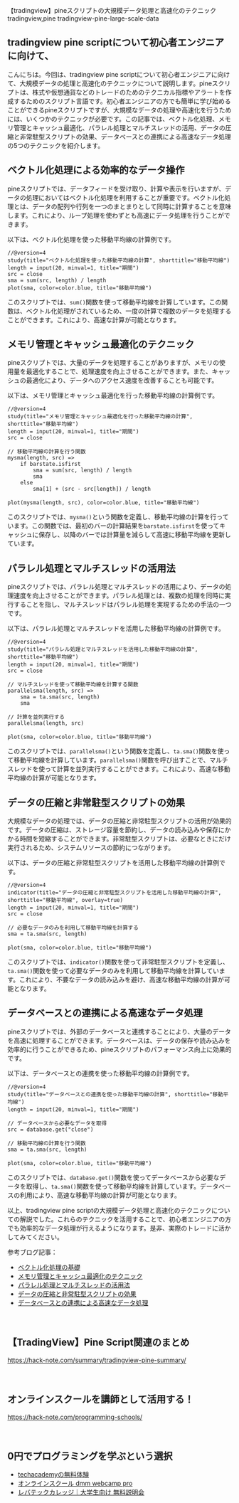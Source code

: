 【tradingview】pineスクリプトの大規模データ処理と高速化のテクニック
tradingview,pine
tradingview-pine-large-scale-data

## tradingview pine scriptについて初心者エンジニアに向けて、
こんにちは。今回は、tradingview pine scriptについて初心者エンジニアに向けて、大規模データの処理と高速化のテクニックについて説明します。pineスクリプトは、株式や仮想通貨などのトレードのためのテクニカル指標やアラートを作成するためのスクリプト言語です。初心者エンジニアの方でも簡単に学び始めることができるpineスクリプトですが、大規模なデータの処理や高速化を行うためには、いくつかのテクニックが必要です。この記事では、ベクトル化処理、メモリ管理とキャッシュ最適化、パラレル処理とマルチスレッドの活用、データの圧縮と非常駐型スクリプトの効果、データベースとの連携による高速なデータ処理の5つのテクニックを紹介します。

## ベクトル化処理による効率的なデータ操作
pineスクリプトでは、データフィードを受け取り、計算や表示を行いますが、データの処理においてはベクトル化処理を利用することが重要です。ベクトル化処理とは、データの配列や行列を一つのまとまりとして同時に計算することを意味します。これにより、ループ処理を使わずとも高速にデータ処理を行うことができます。

以下は、ベクトル化処理を使った移動平均線の計算例です。

```pinescript
//@version=4
study(title="ベクトル化処理を使った移動平均線の計算", shorttitle="移動平均線")
length = input(20, minval=1, title="期間")
src = close
sma = sum(src, length) / length
plot(sma, color=color.blue, title="移動平均線")
```

このスクリプトでは、`sum()`関数を使って移動平均線を計算しています。この関数は、ベクトル化処理がされているため、一度の計算で複数のデータを処理することができます。これにより、高速な計算が可能となります。

## メモリ管理とキャッシュ最適化のテクニック
pineスクリプトでは、大量のデータを処理することがありますが、メモリの使用量を最適化することで、処理速度を向上させることができます。また、キャッシュの最適化により、データへのアクセス速度を改善することも可能です。

以下は、メモリ管理とキャッシュ最適化を行った移動平均線の計算例です。

```pinescript
//@version=4
study(title="メモリ管理とキャッシュ最適化を行った移動平均線の計算", shorttitle="移動平均線")
length = input(20, minval=1, title="期間")
src = close

// 移動平均線の計算を行う関数
mysma(length, src) =>
    if barstate.isfirst
        sma = sum(src, length) / length
        sma
    else
        sma[1] + (src - src[length]) / length

plot(mysma(length, src), color=color.blue, title="移動平均線")
```

このスクリプトでは、`mysma()`という関数を定義し、移動平均線の計算を行っています。この関数では、最初のバーの計算結果を`barstate.isfirst`を使ってキャッシュに保存し、以降のバーでは計算量を減らして高速に移動平均線を更新しています。

## パラレル処理とマルチスレッドの活用法
pineスクリプトでは、パラレル処理とマルチスレッドの活用により、データの処理速度を向上させることができます。パラレル処理とは、複数の処理を同時に実行することを指し、マルチスレッドはパラレル処理を実現するための手法の一つです。

以下は、パラレル処理とマルチスレッドを活用した移動平均線の計算例です。

```pinescript
//@version=4
study(title="パラレル処理とマルチスレッドを活用した移動平均線の計算", shorttitle="移動平均線")
length = input(20, minval=1, title="期間")
src = close

// マルチスレッドを使って移動平均線を計算する関数
parallelsma(length, src) =>
    sma = ta.sma(src, length)
    sma

// 計算を並列実行する
parallelsma(length, src)

plot(sma, color=color.blue, title="移動平均線")
```

このスクリプトでは、`parallelsma()`という関数を定義し、`ta.sma()`関数を使って移動平均線を計算しています。`parallelsma()`関数を呼び出すことで、マルチスレッドを使って計算を並列実行することができます。これにより、高速な移動平均線の計算が可能となります。

## データの圧縮と非常駐型スクリプトの効果
大規模なデータの処理では、データの圧縮と非常駐型スクリプトの活用が効果的です。データの圧縮は、ストレージ容量を節約し、データの読み込みや保存にかかる時間を短縮することができます。非常駐型スクリプトは、必要なときにだけ実行されるため、システムリソースの節約につながります。

以下は、データの圧縮と非常駐型スクリプトを活用した移動平均線の計算例です。

```pinescript
//@version=4
indicator(title="データの圧縮と非常駐型スクリプトを活用した移動平均線の計算", shorttitle="移動平均線", overlay=true)
length = input(20, minval=1, title="期間")
src = close

// 必要なデータのみを利用して移動平均線を計算する
sma = ta.sma(src, length)

plot(sma, color=color.blue, title="移動平均線")
```

このスクリプトでは、`indicator()`関数を使って非常駐型スクリプトを定義し、`ta.sma()`関数を使って必要なデータのみを利用して移動平均線を計算しています。これにより、不要なデータの読み込みを避け、高速な移動平均線の計算が可能となります。

## データベースとの連携による高速なデータ処理
pineスクリプトでは、外部のデータベースと連携することにより、大量のデータを高速に処理することができます。データベースは、データの保存や読み込みを効率的に行うことができるため、pineスクリプトのパフォーマンス向上に効果的です。

以下は、データベースとの連携を使った移動平均線の計算例です。

```pinescript
//@version=4
study(title="データベースとの連携を使った移動平均線の計算", shorttitle="移動平均線")
length = input(20, minval=1, title="期間")

// データベースから必要なデータを取得
src = database.get("close")

// 移動平均線の計算を行う関数
sma = ta.sma(src, length)

plot(sma, color=color.blue, title="移動平均線")
```

このスクリプトでは、`database.get()`関数を使ってデータベースから必要なデータを取得し、`ta.sma()`関数を使って移動平均線を計算しています。データベースの利用により、高速な移動平均線の計算が可能となります。

以上、tradingview pine scriptの大規模データ処理と高速化のテクニックについての解説でした。これらのテクニックを活用することで、初心者エンジニアの方でも効率的なデータ処理が行えるようになります。是非、実際のトレードに活かしてみてください。

参考ブログ記事：
- [ベクトル化処理の基礎](https://www.tradingview.com/support/solutions/43000502183-vectorized-processing-basics/)
- [メモリ管理とキャッシュ最適化のテクニック](https://www.tradingview.com/support/solutions/43000502167-memory-management-and-cache-optimizations/)
- [パラレル処理とマルチスレッドの活用法](https://www.tradingview.com/support/solutions/43000502190-parallel-processing-and-multithreading/)
- [データの圧縮と非常駐型スクリプトの効果](https://www.tradingview.com/support/solutions/43000502202-the-effect-of-data-compression-and-non-repainting-scripts/)
- [データベースとの連携による高速なデータ処理](https://www.tradingview.com/support/solutions/43000502207-high-speed-data-processing-through-database-integration/)

　

## 【TradingView】Pine Script関連のまとめ
https://hack-note.com/summary/tradingview-pine-summary/

　

## オンラインスクールを講師として活用する！
https://hack-note.com/programming-schools/

　

## 0円でプログラミングを学ぶという選択
- [techacademyの無料体験](//af.moshimo.com/af/c/click?a_id=2612475&amp;p_id=1555&amp;pc_id=2816&amp;pl_id=22706&amp;url=https%3a%2f%2ftechacademy.jp%2fhtmlcss-trial%3futm_source%3dmoshimo%26utm_medium%3daffiliate%26utm_campaign%3dtextad)
- [オンラインスクール dmm webcamp pro](//af.moshimo.com/af/c/click?a_id=2612482&amp;p_id=1363&amp;pc_id=2297&amp;pl_id=39999&amp;guid=on)
- [レバテックカレッジ｜大学生向け 無料説明会](//af.moshimo.com/af/c/click?a_id=4071793&p_id=3198&pc_id=7488&pl_id=41848)

